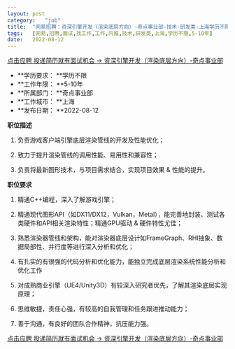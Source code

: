 ```yaml
---
layout:	post
category:	"job"
title:	"网易招聘：资深引擎开发（渲染底层方向）-奇点事业部-技术-研发类-上海学历不限5-10年"
tags:	[网易,招聘,面试,找工作,工作,内推,技术,研发类,上海,学历不限,5-10年]
date:	2022-08-12
---
```


[点击应聘 投递简历就有面试机会 ->  资深引擎开发（渲染底层方向）-奇点事业部](http://mobile.bole.netease.com/bole/boleDetail?id=39121&employeeId=346f03c3cda5f04c&key=all)



- **学历要求： **学历不限
- **工作年限： **5-10年
- **所属部门： **奇点事业部
- **工作城市： **上海
- **发布日期： **2022-08-12



**职位描述**

1. 负责游戏客户端引擎底层渲染管线的开发及性能优化；

2. 致力于提升渲染管线的调用性能、易用性和兼容性；

3. 负责将最新图形技术，与项目需求结合，实现项目效果 &amp; 性能的提升。



**职位要求**

1. 精通C++编程，深入了解游戏引擎；

2. 精通现代图形API（如DX11/DX12，Vulkan，Metal），能完善地封装、测试各类硬件和API相关渲染特性；精通GPU驱动 &amp; 硬件特性尤佳；

3. 熟悉渲染器管线和架构，能对渲染器底层设计如FrameGraph、RHI抽象、数据局部性、并行度等进行深入分析和优化；

4. 有扎实的有很强的代码分析和优化能力，能独立完成底层渲染系统性能分析和优化工作

5. 对成熟商业引擎（UE4/Unity3D）有较深入研究者优先，了解其渲染底层实现原理；

6. 思维敏捷，责任心强，有较高的自我管理和任务跟进推动能力；

7. 善于沟通，有良好的团队合作精神，抗压能力强。



[点击应聘 投递简历就有面试机会 ->  资深引擎开发（渲染底层方向）-奇点事业部](http://mobile.bole.netease.com/bole/boleDetail?id=39121&employeeId=346f03c3cda5f04c&key=all)